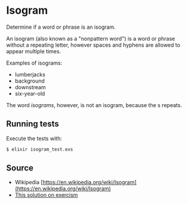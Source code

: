 # Isogram

Determine if a word or phrase is an isogram.

An isogram (also known as a "nonpattern word") is a word or phrase without a repeating letter, however spaces and hyphens are allowed to appear multiple times.

Examples of isograms:

- lumberjacks
- background
- downstream
- six-year-old

The word *isograms*, however, is not an isogram, because the s repeats.

## Running tests

Execute the tests with:

```bash
$ elixir isogram_test.exs
```

## Source

- Wikipedia [https://en.wikipedia.org/wiki/Isogram](https://en.wikipedia.org/wiki/Isogram)
- [This solution on exercism](https://exercism.io/tracks/elixir/exercises/isogram/solutions/4ed1ee7015554a3ebb59677fbd1ec2d1)
